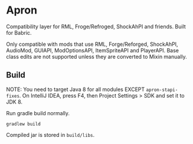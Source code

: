 # Apron
Compatibility layer for RML, Froge/Refroged, ShockAhPI and friends. Built for Babric.

Only compatible with mods that use RML, Forge/Reforged, ShockAhPI, AudioMod, GUIAPI, ModOptionsAPI, ItemSpriteAPI and PlayerAPI. Base class edits are not supported unless they are converted to Mixin manually.

## Build
NOTE: You need to target Java 8 for all modules EXCEPT `apron-stapi-fixes`. On IntelliJ IDEA, press F4, then Project Settings > SDK and set it to JDK 8.

Run gradle build normally.
```
gradlew build
```
Compiled jar is stored in `build/libs`.
